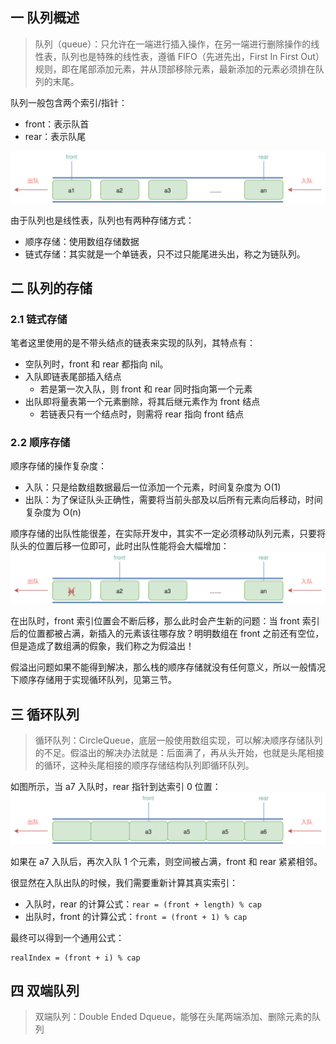 ## 一 队列概述

> 队列（queue）：只允许在一端进行插入操作，在另一端进行删除操作的线性表，队列也是特殊的线性表，遵循 FIFO（先进先出，First In First Out）规则，即在尾部添加元素，并从顶部移除元素，最新添加的元素必须排在队列的末尾。

队列一般包含两个索引/指针：

-   front：表示队首
-   rear：表示队尾

![](../images/structure/queue-01.svg)

由于队列也是线性表，队列也有两种存储方式：

-   顺序存储：使用数组存储数据
-   链式存储：其实就是一个单链表，只不过只能尾进头出，称之为链队列。

## 二 队列的存储

### 2.1 链式存储

笔者这里使用的是不带头结点的链表来实现的队列，其特点有：

-   空队列时，front 和 rear 都指向 nil。
-   入队即链表尾部插入结点
    -   若是第一次入队，则 front 和 rear 同时指向第一个元素
-   出队即将量表第一个元素删除，将其后继元素作为 front 结点
    -   若链表只有一个结点时，则需将 rear 指向 front 结点

### 2.2 顺序存储

顺序存储的操作复杂度：

-   入队：只是给数组数据最后一位添加一个元素，时间复杂度为 O(1)
-   出队：为了保证队头正确性，需要将当前头部及以后所有元素向后移动，时间复杂度为 O(n)

顺序存储的出队性能很差，在实际开发中，其实不一定必须移动队列元素，只要将队头的位置后移一位即可，此时出队性能将会大幅增加：  
![](../images/structure/queue-02.svg)

在出队时，front 索引位置会不断后移，那么此时会产生新的问题：当 front 索引后的位置都被占满，新插入的元素该往哪存放？明明数组在 front 之前还有空位，但是造成了数组满的假象，我们称之为假溢出！

假溢出问题如果不能得到解决，那么栈的顺序存储就没有任何意义，所以一般情况下顺序存储用于实现循环队列，见第三节。

## 三 循环队列

> 循环队列：CircleQueue，底层一般使用数组实现，可以解决顺序存储队列的不足。假溢出的解决办法就是：后面满了，再从头开始，也就是头尾相接的循环，这种头尾相接的顺序存储结构队列即循环队列。

如图所示，当 a7 入队时，rear 指针到达索引 0 位置：  
![](../images/structure/queue-03.svg)

如果在 a7 入队后，再次入队 1 个元素，则空间被占满，front 和 rear 紧紧相邻。

很显然在入队出队的时候，我们需要重新计算其真实索引：

-   入队时，rear 的计算公式：`rear = (front + length) % cap`
-   出队时，front 的计算公式：`front = (front + 1) % cap`

最终可以得到一个通用公式：

```
realIndex = (front + i) % cap
```

## 四 双端队列

> 双端队列：Double Ended Dqueue，能够在头尾两端添加、删除元素的队列
